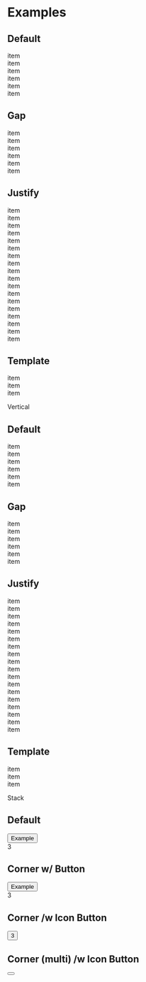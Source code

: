 <script lang="ts">
  import { mdiFilterVariant } from '@mdi/js';

	import Button from '$lib/components/Button.svelte';
	import Stack from '$lib/components/Stack.svelte';
	import Preview from '$lib/components/Preview.svelte';
	import SectionDivider from '$lib/components/SectionDivider.svelte';
</script>

<h1>Examples</h1>

<h2>Default</h2>

<Preview>
  <div class="grid grid-flow-col">
    <div class="border">item</div>
    <div class="border">item</div>
    <div class="border">item</div>
    <div class="border">item</div>
    <div class="border">item</div>
    <div class="border">item</div>
  </div>
</Preview>

<h2>Gap</h2>

<Preview>
  <div class="grid grid-flow-col gap-2">
    <div class="border">item</div>
    <div class="border">item</div>
    <div class="border">item</div>
    <div class="border">item</div>
    <div class="border">item</div>
    <div class="border">item</div>
  </div>
</Preview>

<h2>Justify</h2>

<Preview>
  <div class="grid grid-flow-col justify-start gap-2">
    <div class="border">item</div>
    <div class="border">item</div>
    <div class="border">item</div>
    <div class="border">item</div>
    <div class="border">item</div>
    <div class="border">item</div>
  </div>
</Preview>

<Preview>
  <div class="grid grid-flow-col justify-center gap-2">
    <div class="border">item</div>
    <div class="border">item</div>
    <div class="border">item</div>
    <div class="border">item</div>
    <div class="border">item</div>
    <div class="border">item</div>
  </div>
</Preview>

<Preview>
  <div class="grid grid-flow-col justify-end gap-2">
    <div class="border">item</div>
    <div class="border">item</div>
    <div class="border">item</div>
    <div class="border">item</div>
    <div class="border">item</div>
    <div class="border">item</div>
  </div>
</Preview>

<h2>Template</h2>

<Preview>
  <div class="grid grid-flow-col grid-cols-[auto,1fr,auto] gap-2">
    <div class="border">item</div>
    <div class="border">item</div>
    <div class="border">item</div>
  </div>
</Preview>

<SectionDivider>Vertical</SectionDivider>

<h2>Default</h2>

<Preview>
  <div class="grid">
    <div class="border">item</div>
    <div class="border">item</div>
    <div class="border">item</div>
    <div class="border">item</div>
    <div class="border">item</div>
    <div class="border">item</div>
  </div>
</Preview>

<h2>Gap</h2>

<Preview>
  <div class="grid gap-2">
    <div class="border">item</div>
    <div class="border">item</div>
    <div class="border">item</div>
    <div class="border">item</div>
    <div class="border">item</div>
    <div class="border">item</div>
  </div>
</Preview>

<h2>Justify</h2>

<Preview>
  <div class="grid justify-start gap-2">
    <div class="border">item</div>
    <div class="border">item</div>
    <div class="border">item</div>
    <div class="border">item</div>
    <div class="border">item</div>
    <div class="border">item</div>
  </div>
</Preview>

<Preview>
  <div class="grid justify-center gap-2">
    <div class="border">item</div>
    <div class="border">item</div>
    <div class="border">item</div>
    <div class="border">item</div>
    <div class="border">item</div>
    <div class="border">item</div>
  </div>
</Preview>

<Preview>
  <div class="grid justify-end gap-2">
    <div class="border">item</div>
    <div class="border">item</div>
    <div class="border">item</div>
    <div class="border">item</div>
    <div class="border">item</div>
    <div class="border">item</div>
  </div>
</Preview>

<h2>Template</h2>

<Preview>
  <div class="grid grid-rows-[auto,1fr,auto] gap-2 h-64">
    <div class="border">item</div>
    <div class="border">item</div>
    <div class="border">item</div>
  </div>
</Preview>

<SectionDivider>Stack</SectionDivider>

<h2>Default</h2>

<Preview>
  <div class="inline-grid place-items-center">
    <Button class="col-span-full row-span-full border">Example</Button>
    <div
      class="col-span-full row-span-full bg-red-500 rounded-full h-4 w-4 text-xs text-white flex items-center justify-center"
    >
      3
    </div>
  </div>
</Preview>

<h2>Corner w/ Button</h2>

<Preview>
  <div class="inline-grid">
    <Button class="col-span-full row-span-full border">Example</Button>
    <div
      class="col-span-full row-span-full bg-red-500 rounded-full h-4 w-4 -mr-1 -mt-1 text-xs text-white flex items-center justify-center self-start justify-self-end"
    >
      3
    </div>
  </div>
</Preview>

<h2>Corner /w Icon Button</h2>

<Preview>
  <div class="inline-grid">
    <Button icon={mdiFilterVariant} class="col-span-full row-span-full border p-3" />
    <div
      class="col-span-full row-span-full bg-red-500 rounded-full h-4 w-4 text-xs text-white flex items-center justify-center self-start justify-self-end"
    >
      3
    </div>
  </div>
</Preview>

<h2>Corner (multi) /w Icon Button</h2>

<Preview>
  <div class="inline-grid">
    <Button icon={mdiFilterVariant} class="col-span-full row-span-full border p-3" />
    <div class="col-span-full row-span-full self-start justify-self-end bg-red-500 rounded-full h-4 w-4 -mt-1 text-xs flex items-center justify-center border border-white" />
    <div class="col-span-full row-span-full self-end justify-self-end bg-green-500 rounded-full h-4 w-4 text-xs flex items-center justify-center border border-white" />
  </div>
</Preview>
